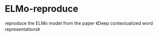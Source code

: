 # ELMo-reproduce
reproduce the ELMo model from the paper 《Deep contextualized word representations》
